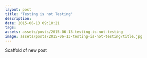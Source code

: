 ```yaml
---
layout: post
title: "Testing is not Testing"
description: 
date: 2015-06-13 09:10:21
tags: 
assets: assets/posts/2015-06-13-testing-is-not-testing
image: assets/posts/2015-06-13-testing-is-not-testing/title.jpg
---
```


Scaffold of new post
